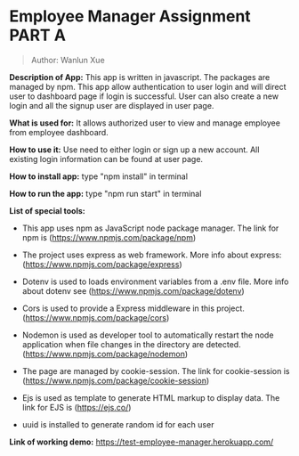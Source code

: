 # Employee Manager Assignment PART A

> Author: Wanlun Xue

**Description of App:** This app is written in javascript. The packages are managed by npm. This app allow authentication to user login and will direct user to dashboard page if login is successful. User can also create a new login and all the signup user are displayed in user page.

**What is used for:** It allows authorized user to view and manage employee from employee dashboard.

**How to use it:** Use need to either login or sign up a new account. All existing login information can be found at user page.

**How to install app:** type "npm install" in terminal

**How to run the app:** type "npm run start" in terminal

**List of special tools:**

- This app uses npm as JavaScript node package manager. The link for npm is (https://www.npmjs.com/package/npm)

- The project uses express as web framework. More info about express: (https://www.npmjs.com/package/express)

- Dotenv is used to loads environment variables from a .env file. More info about dotenv see (https://www.npmjs.com/package/dotenv)

- Cors is used to provide a Express middleware in this project. (https://www.npmjs.com/package/cors)

- Nodemon is used as developer tool to automatically restart the node application when file changes in the directory are detected. (https://www.npmjs.com/package/nodemon)

- The page are managed by cookie-session. The link for cookie-session is (https://www.npmjs.com/package/cookie-session)

- Ejs is used as template to generate HTML markup to display data. The link for EJS is (https://ejs.co/)

- uuid is installed to generate random id for each user

**Link of working demo:** https://test-employee-manager.herokuapp.com/
